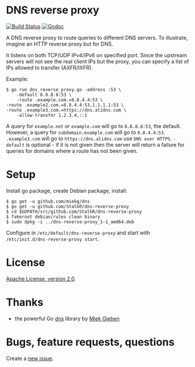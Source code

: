 # DNS reverse proxy #

[![Build Status](https://api.travis-ci.org/StalkR/dns-reverse-proxy.png?branch=master)](https://travis-ci.org/StalkR/dns-reverse-proxy) [![Godoc](https://godoc.org/github.com/StalkR/dns-reverse-proxy?status.png)](https://godoc.org/github.com/StalkR/dns-reverse-proxy)

A DNS reverse proxy to route queries to different DNS servers.
To illustrate, imagine an HTTP reverse proxy but for DNS.

It listens on both TCP/UDP IPv4/IPv6 on specified port.
Since the upstream servers will not see the real client IPs but the proxy,
you can specify a list of IPs allowed to transfer (AXFR/IXFR).

Example:

    $ go run dns_reverse_proxy.go -address :53 \
        -default 8.8.8.8:53 \
        -route .example.com.=8.8.4.4:53 \
	-route .example2.com.=8.8.4.4:53,1.1.1.1:53 \
	-route .example3.com.=https://dns.alidns.com \
        -allow-transfer 1.2.3.4,::1

A query for `example.net` or `example.com` will go to `8.8.8.8:53`, the default.
However, a query for `subdomain.example.com` will go to `8.8.4.4:53`. `.example3.com` will go to `https://dns.alidns.com` use `DNS over HTTPS`. `-default`
is optional - if it is not given then the server will return a failure for
queries for domains where a route has not been given.

# Setup #

Install go package, create Debian package, install:

    $ go get -u github.com/miekg/dns
    $ go get -u github.com/StalkR/dns-reverse-proxy
    $ cd $GOPATH/src/github.com/StalkR/dns-reverse-proxy
    $ fakeroot debian/rules clean binary
    $ sudo dpkg -i ../dns-reverse-proxy_1-1_amd64.deb

Configure in `/etc/default/dns-reverse-proxy` and start with `/etc/init.d/dns-reverse-proxy start`.

<!--
Alternatively with debuild:
  rm -f ../dns-reverse-proxy_*
Build unsigned:
  debuild --preserve-envvar PATH --preserve-envvar GOPATH -us -uc
Build with signed dsc and changes:
  debuild --preserve-envvar PATH --preserve-envvar GOPATH
Debuild asks for the orig tarball, you can proceed (y) or create it with:
  tar zcf ../dns-reverse-proxy_1.orig.tar.gz --exclude debian --exclude .git --exclude .gitignore .
-->

# License #

[Apache License, version 2.0](http://www.apache.org/licenses/LICENSE-2.0).

# Thanks #

- the powerful Go [dns](https://github.com/miekg/dns) library by [Miek Gieben](https://github.com/miekg)

# Bugs, feature requests, questions #

Create a [new issue](https://github.com/StalkR/dns-reverse-proxy/issues/new).
